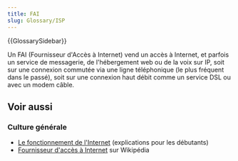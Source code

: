 ```yaml
---
title: FAI
slug: Glossary/ISP
---
```


{{GlossarySidebar}}

Un FAI (Fournisseur d'Accès à Internet) vend un accès à Internet, et parfois un service de messagerie, de l'hébergement web ou de la voix sur IP, soit sur une connexion commutée via une ligne téléphonique (le plus fréquent dans le passé), soit sur une connexion haut débit comme un service DSL ou avec un modem câble.

## Voir aussi

### Culture générale

- [Le fonctionnement de l'Internet](/fr/docs/Learn/Common_questions/Web_mechanics/How_does_the_Internet_work) (explications pour les débutants)
- [Fournisseur d'accès à Internet](https://fr.wikipedia.org/wiki/Fournisseur_d'accès_à_Internet) sur Wikipédia
